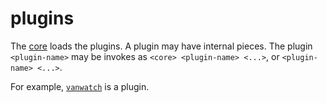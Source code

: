 # plugins

The [core](core.md) loads the plugins. A plugin may have internal pieces. The plugin `<plugin-name>` may be invokes as `<core> <plugin-name> <...>`, or `<plugin-name> <...>`. 

For example, [`vanwatch`](https://github.com/kamangir/Vancouver-Watching) is a plugin.
